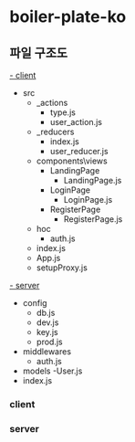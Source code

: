 # boiler-plate-ko

## 파일 구조도
[- client](#client)
  - src
    - _actions
      - type.js
      - user_action.js
    - _reducers
      - index.js
      - user_reducer.js
    - components\views
      - LandingPage
        - LandingPage.js
      - LoginPage
        - LoginPage.js
      - RegisterPage
        - RegisterPage.js
    - hoc
      - auth.js
    - index.js
    - App.js
    - setupProxy.js

[- server](#server)
  - config
    - db.js
    - dev.js
    - key.js
    - prod.js
  - middlewares
    - auth.js
  - models
    -User.js
  - index.js
  
  ### client
  
  ### server
